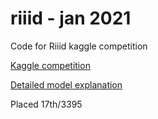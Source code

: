 # riiid - jan 2021
Code for Riiid kaggle competition

[Kaggle competition](https://www.kaggle.com/c/riiid-test-answer-prediction/)

[Detailed model explanation](https://www.kaggle.com/c/riiid-test-answer-prediction/discussion/209713)

Placed 17th/3395
